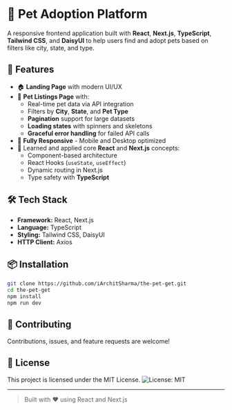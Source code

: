 
# 🐾 Pet Adoption Platform

A responsive frontend application built with **React**, **Next.js**, **TypeScript**, **Tailwind CSS**, and **DaisyUI** to help users find and adopt pets based on filters like city, state, and type.

## 🚀 Features

- 🏠 **Landing Page** with modern UI/UX
- 🐶 **Pet Listings Page** with:
  - Real-time pet data via API integration
  - Filters by **City**, **State**, and **Pet Type**
  - **Pagination** support for large datasets
  - **Loading states** with spinners and skeletons
  - **Graceful error handling** for failed API calls
- 📱 **Fully Responsive** - Mobile and Desktop optimized
- 🧠 Learned and applied core **React** and **Next.js** concepts:
  - Component-based architecture
  - React Hooks (`useState`, `useEffect`)
  - Dynamic routing in Next.js
  - Type safety with **TypeScript**

## 🛠️ Tech Stack

- **Framework:** React, Next.js
- **Language:** TypeScript
- **Styling:** Tailwind CSS, DaisyUI
- **HTTP Client:** Axios


## 📦 Installation

```bash
git clone https://github.com/iArchitSharma/the-pet-get.git
cd the-pet-get
npm install
npm run dev
```

## 🤝 Contributing

Contributions, issues, and feature requests are welcome!

## 📄 License

This project is licensed under the MIT License.
![License: MIT](https://img.shields.io/badge/License-MIT-yellow.svg)

---

> Built with ❤️ using React and Next.js
